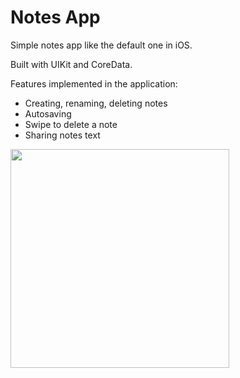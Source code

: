 # Notes App
Simple notes app like the default one in iOS. 

Built with UIKit and CoreData.

Features implemented in the application:
* Creating, renaming, deleting notes
* Autosaving
* Swipe to delete a note
* Sharing notes text

<img src = "demo.gif" width = 350 >
